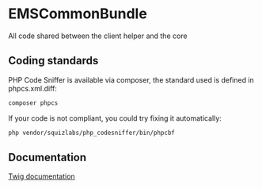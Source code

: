 EMSCommonBundle
=============

All code shared between the client helper and the core

Coding standards
----------------
PHP Code Sniffer is available via composer, the standard used is defined in phpcs.xml.diff:
````bash
composer phpcs
````

If your code is not compliant, you could try fixing it automatically:
````bash
php vendor/squizlabs/php_codesniffer/bin/phpcbf
````

Documentation
-------------

[Twig documentation](../master/Resources/doc/twig.md)